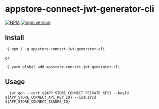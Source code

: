 # appstore-connect-jwt-generator-cli

[![NPM](https://nodei.co/npm/appstore-connect-jwt-generator-cli.png)](https://nodei.co/npm/appstore-connect-jwt-generator-cli/)
[![npm version](https://badge.fury.io/js/appstore-connect-jwt-generator-cli.svg)](https://badge.fury.io/js/appstore-connect-jwt-generator-cli)

## Install

     $ npm i -g appstore-connect-jwt-generator-cli

or

     $ yarn global add appstore-connect-jwt-generator-cli

## Usage

      jwt-gen --cert ${APP_STORE_CONNECT_PRIVATE_KEY} --keyId ${APP_STORE_CONNECT_API_KEY_ID} --issuerId ${APP_STORE_CONNECT_ISSURE_ID}
